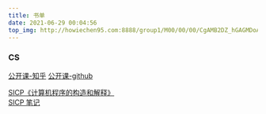 ```yaml
---
title: 书单
date: 2021-06-29 00:04:56    
top_img: http://howiechen95.com:8888/group1/M00/00/00/CgAMB2DZ_hGAGMDoAAJfuBSscsY012.jpg    
---
```


### CS 

[公开课-知乎](https://www.zhihu.com/question/57532048)
[公开课-github](https://github.com/apachecn/awesome-cs-courses-zh)

[SICP《计算机程序的构造和解释》](https://github.com/DeathKing/Learning-SICP)     
[SICP 笔记](../2021/06/28/sicp/)